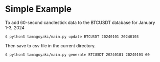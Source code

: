 # Simple Example

To add 60-second candlestick data to the BTCUSDT database for January 1-3, 2024
```
$ python3 tamagoyaki/main.py update BTCUSDT 20240101 20240103
```

Then save to csv file in the current directory.
```
$ python3 tamagoyaki/main.py generate BTCUSDT 20240101 20240103 60
``` 
